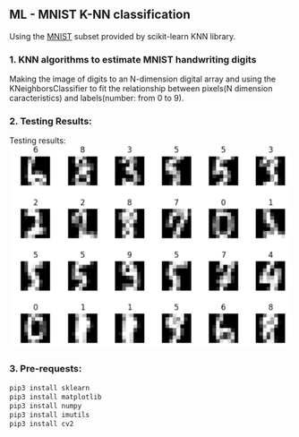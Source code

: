 ML - MNIST K-NN classification
-----------------------

Using the [MNIST](https://en.wikipedia.org/wiki/MNIST_database) subset provided by scikit-learn KNN library.

### 1. KNN algorithms to estimate MNIST handwriting digits
Making the image of digits to an N-dimension digital array and using the KNeighborsClassifier to fit the relationship between pixels(N dimension caracteristics) and labels(number: from 0 to 9).

### 2. Testing Results:
Testing results:
![Digits_Recognition](Digits_Recognition.png)


### 3. Pre-requests:
```
pip3 install sklearn
pip3 install matplotlib
pip3 install numpy
pip3 install imutils
pip3 install cv2
```
